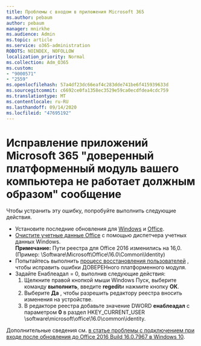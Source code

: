 ```yaml
---
title: Проблемы с входом в приложения Microsoft 365
ms.author: pebaum
author: pebaum
manager: mnirkhe
ms.audience: Admin
ms.topic: article
ms.service: o365-administration
ROBOTS: NOINDEX, NOFOLLOW
localization_priority: Normal
ms.collection: Adm_O365
ms.custom:
- "9000571"
- "2559"
ms.openlocfilehash: 57a4df23dc66eaf4c283dde741be6f415939633d
ms.sourcegitcommit: c6692ce0fa1358ec3529e59ca0ecdfdea4cdc759
ms.translationtype: MT
ms.contentlocale: ru-RU
ms.lasthandoff: 09/14/2020
ms.locfileid: "47695192"
---
```

# <a name="fixing-the-microsoft-365-apps-your-computers-trusted-platform-module-is-not-functioning-properly-message"></a>Исправление приложений Microsoft 365 "доверенный платформенный модуль вашего компьютера не работает должным образом" сообщение

Чтобы устранить эту ошибку, попробуйте выполнить следующие действия.

- Установите последние обновления для [Windows](https://support.microsoft.com/help/4027667/windows-10-update) и [Office](https://support.office.com/article/update-office-and-your-computer-with-microsoft-update-2ab296f3-7f03-43a2-8e50-46de917611c5).
- [Очистите учетные данные Office](https://docs.microsoft.com/eoffice/troubleshoot/error-messages/another-account-already-signed-in#step-3-clear-cached-credentials-on-the-computer) с помощью диспетчера учетных данных Windows.<br/>
    **Примечание:** Пути реестра для Office 2016 изменились на 16,0. (Пример: \Software\Microsoft\Office\16.0\Common\Identity\)
- Попытайтесь выполнить [процесс восстановления пользователей](https://docs.microsoft.com/office365/troubleshoot/administration/connection-issue-when-sign-in-office-2016#symptom-2) , чтобы исправить ошибки ДОВЕРЕНного платформенного модуля.
- Задайте Енаблеадал = 0, выполнив следующие действия:  
    1. Щелкните правой кнопкой мыши Windows Пуск, выберите команду **выполнить**, введите **regedit**и нажмите кнопку **ОК**.
    2. Выберите **Да** , чтобы разрешить редактору реестра вносить изменения на устройстве.
    3. В редакторе реестра добавьте значение DWORD **енаблеадал** с параметром **0** в раздел HKEY_CURRENT_USER \software\microsoft\office\16.0\common\identity.

Дополнительные сведения см. [в статье проблемы с подключением при входе после обновления до Office 2016 Build 16.0.7967 в Windows 10](https://docs.microsoft.com/office365/troubleshoot/administration/connection-issue-when-sign-in-office-2016).
